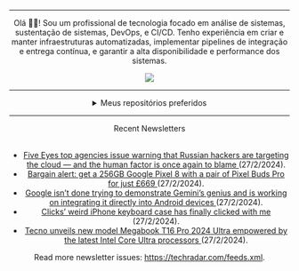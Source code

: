 <div align="center">
<hr>
<p>Olá 👋🏾! Sou um profissional de tecnologia focado em análise de sistemas, sustentação de sistemas, DevOps, e CI/CD. Tenho experiência em criar e manter infraestruturas automatizadas, implementar pipelines de integração e entrega contínua, e garantir a alta disponibilidade e performance dos sistemas.</p>
  <img src="https://media.giphy.com/media/yAGIvCiwPJn5C/giphy.gif">
<hr>
  <details>
  <summary>Meus repositórios preferidos</summary>
  <br />
  Alguns dos meus melhores repositórios:
  <br />
<br />
  <ul><li><a href=https://github.com/RxJSVini/aluratube target="_blank" rel="noopener noreferrer">RxJSVini/aluratube</a> (<b>0</b> ✨ and <b>0</b> 🍴): Aluratube - Desenvolvido durante a imersão React da Alura no final de 2022</li>
<li>More coming soon :).</li>
</ul>
  </details>
  <hr/>
    <summary>Recent Newsletters</summary>
  <br />
  <ul>
    <li><a href=https://www.techradar.com/pro/five-eyes-top-agencies-issue-warning-that-russian-hackers-are-targeting-the-cloud-and-the-human-factor-is-once-again-to-blame target="_blank" rel="noopener noreferrer"> Five Eyes top agencies issue warning that Russian hackers are targeting the cloud — and the human factor is once again to blame </a> (27/2/2024).</li><li><a href=https://www.techradar.com/phones/google-pixel-phones/bargain-alert-get-a-256gb-google-pixel-8-with-a-pair-of-pixel-buds-for-just-pound669 target="_blank" rel="noopener noreferrer"> Bargain alert: get a 256GB Google Pixel 8 with a pair of Pixel Buds Pro for just £669  </a> (27/2/2024).</li><li><a href=https://www.techradar.com/computing/artificial-intelligence/google-isnt-done-trying-to-demonstrate-geminis-genius-and-is-working-on-integrating-it-directly-into-android-devices target="_blank" rel="noopener noreferrer"> Google isn’t done trying to demonstrate Gemini’s genius and is working on integrating it directly into Android devices </a> (27/2/2024).</li><li><a href=https://www.techradar.com/phones/clicks-weird-iphone-keyboard-case-has-finally-clicked-with-me target="_blank" rel="noopener noreferrer"> Clicks’ weird iPhone keyboard case has finally clicked with me  </a> (27/2/2024).</li><li><a href=https://www.techradar.com/phones/tecno-unveils-new-model-megabook-t16-pro-2024-ultra-empowered-by-the-latest-intel-core-ultra-processors target="_blank" rel="noopener noreferrer"> Tecno unveils new model Megabook T16 Pro 2024 Ultra empowered by the latest Intel Core Ultra processors </a> (27/2/2024).</li>
  </ul>
<p>Read more newsletter issues: <a href="https://techradar.com/feeds.xml">https://techradar.com/feeds.xml</a>.</p>
  </details>
